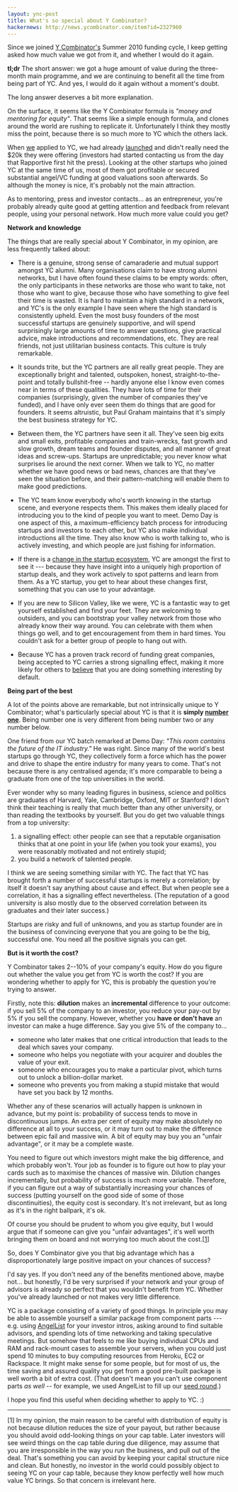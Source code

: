 ```yaml
---
layout: ync-post
title: What's so special about Y Combinator?
hackernews: http://news.ycombinator.com/item?id=2327960
---
```


Since we joined [Y Combinator's](http://ycombinator.com/) Summer 2010 funding cycle, I keep
getting asked how much value we got from it, and whether I would do it again.

**tl;dr** The short answer: we got a huge amount of value during the three-month main
programme, and we are continuing to benefit all the time from being part of YC.
And yes, I would do it again without a moment's doubt.

The long answer deserves a bit more explanation.

On the surface, it seems like the Y Combinator formula is *"money and mentoring for equity"*. That
seems like a simple enough formula, and clones around the world are rushing to replicate it.
Unfortunately I think they mostly miss the point, because there is so much more to YC which the
others lack.

When [we](http://rapportive.com) applied to YC, we had already [launched](http://blog.rapportive.com/the-accidental-launch)
and didn't really need the $20k they were offering (investors had started contacting us from the
day that Rapportive first hit the press). Looking at the other startups who joined YC at the same
time of us, most of them got profitable or secured substantial angel/VC funding at good valuations
soon afterwards. So although the money is nice, it's probably not the main attraction.

As to mentoring, press and investor contacts... as an entrepreneur, you're probably already quite
good at getting attention and feedback from relevant people, using your personal network. How much
more value could you get?


**Network and knowledge**

The things that are really special about Y Combinator, in my opinion, are less frequently talked
about:

* There is a genuine, strong sense of camaraderie and mutual support amongst YC alumni. Many organisations
  claim to have strong alumni networks, but I have often found these claims to be empty words:
  often, the only participants in these networks are those who want to take, not those who want
  to give, because those who have something to give feel their time is wasted. It is hard to
  maintain a high standard in a network, and YC's is the only example I have seen where
  the high standard is consistently upheld. Even the most busy founders of the most successful startups
  are genuinely supportive, and will spend surprisingly large amounts of time to answer questions,
  give practical advice, make introductions and recommendations, etc. They are real friends, not
  just utilitarian business contacts. This culture is truly remarkable.

* It sounds trite, but the YC partners are all really great people. They are exceptionally
  bright and talented, outspoken, honest, straight-to-the-point and totally bullshit-free --
  hardly anyone else I know even comes near in terms of these qualities. They have lots of time
  for their companies (surprisingly, given the number of companies they've funded), and I have
  only ever seen them do things that are good for founders. It seems altruistic, but Paul Graham
  maintains that it's simply the best business strategy for YC.

* Between them, the YC partners have seen it all. They've seen big exits and small exits,
  profitable companies and train-wrecks, fast growth and slow growth, dream teams and founder
  disputes, and all manner of great ideas and screw-ups. Startups are unpredictable; you never
  know what surprises lie around the next corner. When we talk to YC, no matter whether we have
  good news or bad news, chances are that they've seen the situation before, and their
  pattern-matching will enable them to make good predictions.

* The YC team know everybody who's worth knowing in the startup scene, and everyone respects them.
  This makes them ideally placed for introducing you to the kind of people you want to meet.
  Demo Day is one aspect of this, a maximum-efficiency batch process for introducing startups and
  investors to each other, but YC also make individual introductions all the time. They also know
  who is worth talking to, who is actively investing, and which people are just fishing for
  information.

* If there is a [change in the startup ecosystem](http://www.paulgraham.com/future.html), YC are
  amongst the first to see it --- because they have insight into a uniquely high proportion of
  startup deals, and they work actively to spot patterns and learn from them. As a YC startup,
  you get to hear about these changes first, something that you can use to your advantage.

* If you are new to Silicon Valley, like we were, YC is a fantastic way to get yourself
  established and find your feet. They are welcoming to outsiders, and you can bootstrap your valley
  network from those who already know their way around. You can celebrate with them when things
  go well, and to get encouragement from them in hard times. You couldn't ask for a better group
  of people to hang out with.

* Because YC has a proven track record of funding great companies, being accepted to YC carries a
  strong signalling effect, making it more likely for others to
  [believe](http://thenextweb.com/industry/2011/02/07/y-combinator-partner-harjeet-taggar-start-fund-is-bad-news-for-bad-investors-interview/)
  that you are doing something interesting by default.


**Being part of the best**

A lot of the points above are remarkable, but not intrinsically unique to Y Combinator; what's
particularly special about YC is that it is **simply
[number one](http://blog.businessofsoftware.org/2009/09/joel-spolskys-talk-at-business-of-software-2008-on-being-number-one.html)**.
Being number one is very different from being number two or any number below.

One friend from our YC batch remarked at Demo Day: *"This room contains the future of the IT
industry."* He was right. Since many of the world's best startups go through YC, they collectively
form a force which has the power and drive to shape the entire industry for many years to come.
That's not because there is any centralised agenda; it's more comparable to being a graduate from
one of the top universities in the world.

Ever wonder why so many leading figures in business, science and politics are graduates of
Harvard, Yale, Cambridge, Oxford, MIT or Stanford? I don't think their teaching is really that
much better than any other university, or than reading the textbooks by yourself. But you do
get two valuable things from a top university:

1. a signalling effect: other people can see that a reputable organisation thinks that at one
   point in your life (when you took your exams), you were reasonably motivated and not entirely stupid;
2. you build a network of talented people.

I think we are seeing something similar with YC. The fact that YC has brought forth a number of
successful startups is merely a correlation; by itself it doesn't say anything about cause and
effect. But when people see a correlation, it has a signalling effect nevertheless. (The reputation
of a good university is also mostly due to the observed correlation between its graduates and their
later success.)

Startups are risky and full of unknowns, and you as startup founder are in the business of
convincing everyone that you are going to be the big, successful one. You need all the positive
signals you can get.


**But is it worth the cost?**

Y Combinator takes 2--10% of your company's equity. How do you figure out whether the value you
get from YC is worth the cost? If you are wondering whether to apply for YC, this is probably the
question you're trying to answer.

Firstly, note this: **dilution** makes an **incremental** difference to your outcome: if you sell
5% of the company to an investor, you reduce your pay-out by 5% if you sell the company. However,
whether you **have or don't have** an investor can make a huge difference. Say you give 5% of the
company to...

* someone who later makes that one critical introduction that leads to the deal which saves your
  company.
* someone who helps you negotiate with your acquirer and doubles the value of your exit.
* someone who encourages you to make a particular pivot, which turns out to unlock a
  billion-dollar market.
* someone who prevents you from making a stupid mistake that would have set you back by 12 months.

Whether any of these scenarios will actually happen is unknown in advance, but my point is:
probability of success tends to move in discontinuous jumps. An extra per cent of equity may make
absolutely no difference at all to your success, or it may turn out to make the difference between
epic fail and massive win. A bit of equity may buy you an "unfair advantage", or it may be a
complete waste.

You need to figure out which investors might make the big difference, and which probably won't.
Your job as founder is to figure out how to play your cards such as to maximise the chances of
massive win. Dilution changes incrementally, but probability of success is much more variable.
Therefore, if you can figure out a way of substantially increasing your chances of success
(putting yourself on the good side of some of those discontinuities), the equity cost is
secondary. It's not irrelevant, but as long as it's in the right ballpark, it's ok.

Of course you should be prudent to whom you give equity, but I would argue that if someone can
give you "unfair advantages", it's well worth bringing them on board and not worrying too much
about the cost.\[[1](#footnote-cap-table)\]

So, does Y Combinator give you that big advantage which has a disproportionately large positive
impact on your chances of success?

I'd say yes. If you don't need any of the benefits mentioned above, maybe not... but honestly, I'd
be very surprised if your network and your group of advisors is already so perfect that you
wouldn't benefit from YC. Whether you've already launched or not makes very little difference.

YC is a package consisting of a variety of good things. In principle you may be able to assemble
yourself a similar package from component parts --- e.g. using [AngelList](http://angel.co/) for
your investor intros, asking around to find suitable advisors, and spending lots of time networking
and taking speculative meetings. But somehow that feels to me like buying individual CPUs and RAM
and rack-mount cases to assemble your servers, when you could just spend 10 minutes to buy
computing resources from Heroku, EC2 or Rackspace. It might make sense for some people, but for
most of us, the time saving and assured quality you get from a good pre-built package is well
worth a bit of extra cost. (That doesn't mean you can't use component parts *as well* -- for
example, we used AngelList to fill up our
[seed round](http://techcrunch.com/2010/08/02/rapportive-funding/).)

I hope you find this useful when deciding whether to apply to YC. :)

* * *

<p id="footnote-cap-table">[1]
In my opinion, the main reason to be careful with distribution of equity is not because dilution
reduces the size of your payout, but rather because you should avoid odd-looking things on your
cap table. Later investors will see weird things on the cap table during due diligence, may assume
that you are irresponsible in the way you run the business, and pull out of the deal. That's
something you can avoid by keeping your capital structure nice and clean. But honestly, no investor
in the world could possibly object to seeing YC on your cap table, because they know perfectly well
how much value YC brings. So that concern is irrelevant here.</p>
